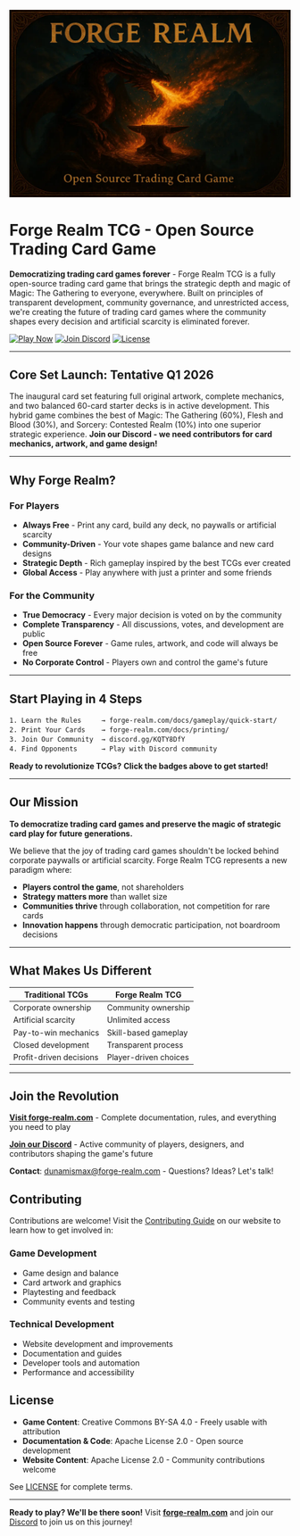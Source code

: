 <p align="center">
  <img src="static/images/forge-realm-main-wide.webp" alt="Forge Realm - Open Source Trading Card Game" width="600" />
</p>

# Forge Realm TCG - Open Source Trading Card Game

**Democratizing trading card games forever** - Forge Realm TCG is a fully open-source trading card game that brings the strategic depth and magic of Magic: The Gathering to everyone, everywhere. Built on principles of transparent development, community governance, and unrestricted access, we're creating the future of trading card games where the community shapes every decision and artificial scarcity is eliminated forever.

[![Play Now](https://img.shields.io/badge/Play_Now-forge--realm.com-50fa7b?style=for-the-badge&labelColor=0b0b0b)](https://forge-realm.com)
[![Join Discord](https://img.shields.io/badge/Join_Discord-Community-8839ef?style=for-the-badge&labelColor=0b0b0b)](https://discord.gg/KQTY8DfY)
[![License](https://img.shields.io/badge/License-CC_BY--SA_4.0-a6e3a1?style=for-the-badge&labelColor=0b0b0b)](LICENSE)

---

## **Core Set Launch: Tentative Q1 2026**

The inaugural card set featuring full original artwork, complete mechanics, and two balanced 60-card starter decks is in active development. This hybrid game combines the best of Magic: The Gathering (60%), Flesh and Blood (30%), and Sorcery: Contested Realm (10%) into one superior strategic experience. **Join our Discord - we need contributors for card mechanics, artwork, and game design!**

---

## **Why Forge Realm?**

### **For Players**

- **Always Free** - Print any card, build any deck, no paywalls or artificial scarcity
- **Community-Driven** - Your vote shapes game balance and new card designs
- **Strategic Depth** - Rich gameplay inspired by the best TCGs ever created
- **Global Access** - Play anywhere with just a printer and some friends

### **For the Community**

- **True Democracy** - Every major decision is voted on by the community
- **Complete Transparency** - All discussions, votes, and development are public
- **Open Source Forever** - Game rules, artwork, and code will always be free
- **No Corporate Control** - Players own and control the game's future

---

## **Start Playing in 4 Steps**

```sh
1. Learn the Rules     → forge-realm.com/docs/gameplay/quick-start/
2. Print Your Cards    → forge-realm.com/docs/printing/
3. Join Our Community  → discord.gg/KQTY8DfY
4. Find Opponents      → Play with Discord community
```

**Ready to revolutionize TCGs?** **Click the badges above to get started!**

---

## **Our Mission**

**To democratize trading card games and preserve the magic of strategic card play for future generations.**

We believe that the joy of trading card games shouldn't be locked behind corporate paywalls or artificial scarcity. Forge Realm TCG represents a new paradigm where:

- **Players control the game**, not shareholders
- **Strategy matters more** than wallet size
- **Communities thrive** through collaboration, not competition for rare cards
- **Innovation happens** through democratic participation, not boardroom decisions

---

## **What Makes Us Different**

| Traditional TCGs | Forge Realm TCG |
|------------------|-----------------|
| Corporate ownership | Community ownership |
| Artificial scarcity | Unlimited access |
| Pay-to-win mechanics | Skill-based gameplay |
| Closed development | Transparent process |
| Profit-driven decisions | Player-driven choices |

---

## **Join the Revolution**

**[Visit forge-realm.com](https://forge-realm.com)** - Complete documentation, rules, and everything you need to play

**[Join our Discord](https://discord.gg/KQTY8DfY)** - Active community of players, designers, and contributors shaping the game's future

**Contact**: [dunamismax@forge-realm.com](mailto:dunamismax@forge-realm.com) - Questions? Ideas? Let's talk!

## Contributing

Contributions are welcome! Visit the [Contributing Guide](https://forge-realm.com/docs/contributing/) on our website to learn how to get involved in:

### Game Development

- Game design and balance
- Card artwork and graphics
- Playtesting and feedback
- Community events and testing

### Technical Development

- Website development and improvements
- Documentation and guides
- Developer tools and automation
- Performance and accessibility

## License

- **Game Content**: Creative Commons BY-SA 4.0 - Freely usable with attribution
- **Documentation & Code**: Apache License 2.0 - Open source development
- **Website Content**: Apache License 2.0 - Community contributions welcome

See [LICENSE](LICENSE) for complete terms.

---

**Ready to play? We'll be there soon!** Visit **[forge-realm.com](https://forge-realm.com)** and join our [Discord](https://discord.gg/KQTY8DfY) to join us on this journey!
